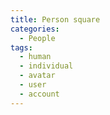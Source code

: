```yaml
---
title: Person square
categories:
  - People
tags:
  - human
  - individual
  - avatar
  - user
  - account
---
```

